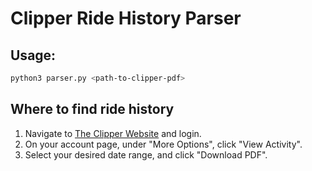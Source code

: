 # Clipper Ride History Parser

## Usage:
```sh
python3 parser.py <path-to-clipper-pdf>
```

## Where to find ride history
1. Navigate to [The Clipper Website](https://www.clippercard.com/ClipperWeb/) and login.
1. On your account page, under "More Options", click "View Activity".
1. Select your desired date range, and click "Download PDF".
